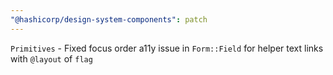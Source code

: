 ```yaml
---
"@hashicorp/design-system-components": patch
---
```


`Primitives` - Fixed focus order a11y issue in `Form::Field` for helper text links with `@layout` of `flag`
